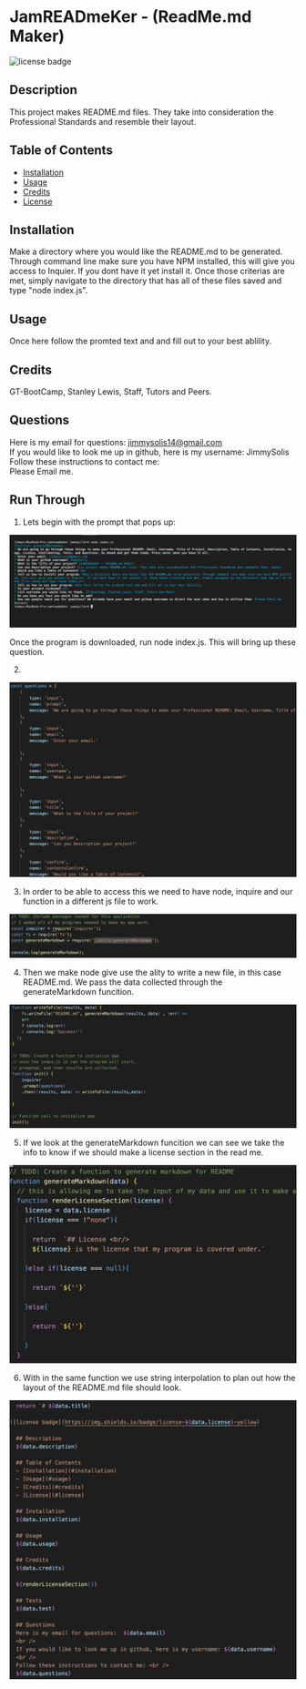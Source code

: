 # JamREADmeKer - (ReadMe.md Maker) 
   
![license badge](https://img.shields.io/badge/license-mit-yellow)

  ## Description
  This project makes README.md files. They take into consideration the Professional Standards and resemble their layout.

  ## Table of Contents 
  - [Installation](#installation)
  - [Usage](#usage)
  - [Credits](#credits)
  - [License](#license) 

  ## Installation
  Make a directory where you would like the README.md to be generated. Through command line make sure you have NPM installed, this will give you access to Inquier. If you dont have it yet install it. Once those criterias are met, simply navigate to the directory that has all of these files saved and type "node index.js".

  ## Usage
  Once here follow the promted text and and fill out to your best ablility. 

  ## Credits
  GT-BootCamp, Stanley Lewis, Staff, Tutors and Peers.

  ## Questions
  Here is my email for questions:  jimmysolis14@gmail.com
  <br />
  If you would like to look me up in github, here is my username: JimmySolis
  <br />
  Follow these instructions to contact me: <br />
  Please Email me.

  ## Run Through

 1)  Lets begin with the prompt that pops up:

  ![Prompt](./img/thePrompt.png)

  Once the program is downloaded, run node index.js. This will bring up these question.

 2) 
  ![QuestionsPic](./img/questionsArray.png)

 3) In order to be able to access this we need to have node, inquire and our function in a different js file to work.

 ![Requirments](./img/applicationsNeeded.png)

 4) Then we make node give use the ality to write a new file, in this case README.md. We pass the data collected through the generateMarkdown funcition.

 ![fs.write](./img/funtionToWrite.png)

 5) If we look at the generateMarkdown funcition we can see we take the info to know if we should make a license section in the read me. 
 
 ![generateM](./img/generatingMarkdown.png)

 6) With in the same function we use string interpolation to plan out how the layout of the README.md file should look.

 ![Stringy](./img/stingInterpolation.png)


  